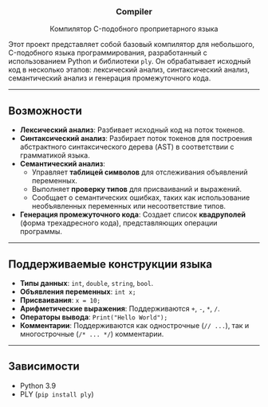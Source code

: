 
<br />
<div align="center">
  <h3 align="center">Compiler</h3>

  <p align="center">
    Компилятор C-подобного проприетарного языка
    <br />
  </p>
</div>


Этот проект представляет собой базовый компилятор для небольшого, C-подобного языка программирования, разработанный с использованием Python и библиотеки `ply`. Он обрабатывает исходный код в несколько этапов: лексический анализ, синтаксический анализ, семантический анализ и генерация промежуточного кода.

---
## Возможности

* **Лексический анализ**: Разбивает исходный код на поток токенов.
* **Синтаксический анализ**: Разбирает поток токенов для построения абстрактного синтаксического дерева (AST) в соответствии с грамматикой языка.
* **Семантический анализ**:
    * Управляет **таблицей символов** для отслеживания объявлений переменных.
    * Выполняет **проверку типов** для присваиваний и выражений.
    * Сообщает о семантических ошибках, таких как использование необъявленных переменных или несоответствие типов.
* **Генерация промежуточного кода**: Создает список **квадруполей** (форма трехадресного кода), представляющих операции программы.

---
## Поддерживаемые конструкции языка

* **Типы данных**: `int`, `double`, `string`, `bool`.
* **Объявления переменных**: `int x;`
* **Присваивания**: `x = 10;`
* **Арифметические выражения**: Поддерживаются `+`, `-`, `*`, `/`.
* **Операторы вывода**: `Print("Hello World");`
* **Комментарии**: Поддерживаются как однострочные (`// ...`), так и многострочные (`/* ... */`) комментарии.

---
## Зависимости

* Python 3.9
* PLY (`pip install ply`)
